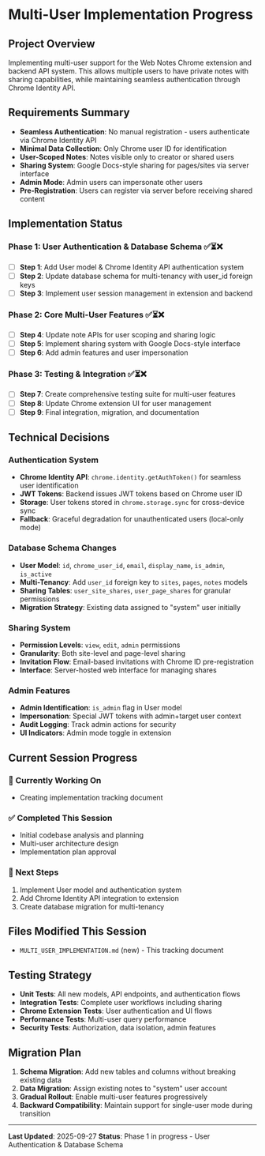 # Multi-User Implementation Progress

## Project Overview
Implementing multi-user support for the Web Notes Chrome extension and backend API system. This allows multiple users to have private notes with sharing capabilities, while maintaining seamless authentication through Chrome Identity API.

## Requirements Summary
- **Seamless Authentication**: No manual registration - users authenticate via Chrome Identity API
- **Minimal Data Collection**: Only Chrome user ID for identification
- **User-Scoped Notes**: Notes visible only to creator or shared users
- **Sharing System**: Google Docs-style sharing for pages/sites via server interface
- **Admin Mode**: Admin users can impersonate other users
- **Pre-Registration**: Users can register via server before receiving shared content

## Implementation Status

### Phase 1: User Authentication & Database Schema ✅⏳❌
- [ ] **Step 1**: Add User model & Chrome Identity API authentication system
- [ ] **Step 2**: Update database schema for multi-tenancy with user_id foreign keys
- [ ] **Step 3**: Implement user session management in extension and backend

### Phase 2: Core Multi-User Features ✅⏳❌
- [ ] **Step 4**: Update note APIs for user scoping and sharing logic
- [ ] **Step 5**: Implement sharing system with Google Docs-style interface
- [ ] **Step 6**: Add admin features and user impersonation

### Phase 3: Testing & Integration ✅⏳❌
- [ ] **Step 7**: Create comprehensive testing suite for multi-user features
- [ ] **Step 8**: Update Chrome extension UI for user management
- [ ] **Step 9**: Final integration, migration, and documentation

## Technical Decisions

### Authentication System
- **Chrome Identity API**: `chrome.identity.getAuthToken()` for seamless user identification
- **JWT Tokens**: Backend issues JWT tokens based on Chrome user ID
- **Storage**: User tokens stored in `chrome.storage.sync` for cross-device sync
- **Fallback**: Graceful degradation for unauthenticated users (local-only mode)

### Database Schema Changes
- **User Model**: `id`, `chrome_user_id`, `email`, `display_name`, `is_admin`, `is_active`
- **Multi-Tenancy**: Add `user_id` foreign key to `sites`, `pages`, `notes` models
- **Sharing Tables**: `user_site_shares`, `user_page_shares` for granular permissions
- **Migration Strategy**: Existing data assigned to "system" user initially

### Sharing System
- **Permission Levels**: `view`, `edit`, `admin` permissions
- **Granularity**: Both site-level and page-level sharing
- **Invitation Flow**: Email-based invitations with Chrome ID pre-registration
- **Interface**: Server-hosted web interface for managing shares

### Admin Features
- **Admin Identification**: `is_admin` flag in User model
- **Impersonation**: Special JWT tokens with admin+target user context
- **Audit Logging**: Track admin actions for security
- **UI Indicators**: Admin mode toggle in extension

## Current Session Progress

### 🔄 Currently Working On
- Creating implementation tracking document

### ✅ Completed This Session
- Initial codebase analysis and planning
- Multi-user architecture design
- Implementation plan approval

### 🎯 Next Steps
1. Implement User model and authentication system
2. Add Chrome Identity API integration to extension
3. Create database migration for multi-tenancy

## Files Modified This Session
- `MULTI_USER_IMPLEMENTATION.md` (new) - This tracking document

## Testing Strategy
- **Unit Tests**: All new models, API endpoints, and authentication flows
- **Integration Tests**: Complete user workflows including sharing
- **Chrome Extension Tests**: User authentication and UI flows
- **Performance Tests**: Multi-user query performance
- **Security Tests**: Authorization, data isolation, admin features

## Migration Plan
1. **Schema Migration**: Add new tables and columns without breaking existing data
2. **Data Migration**: Assign existing notes to "system" user account
3. **Gradual Rollout**: Enable multi-user features progressively
4. **Backward Compatibility**: Maintain support for single-user mode during transition

---

**Last Updated**: 2025-09-27
**Status**: Phase 1 in progress - User Authentication & Database Schema
